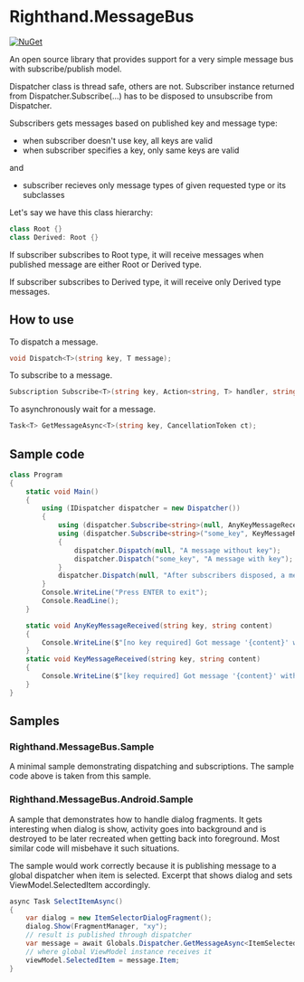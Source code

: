 # Righthand.MessageBus

[![NuGet](https://img.shields.io/nuget/v/Righthand.MessageBus.svg)](https://www.nuget.org/packages/Righthand.MessageBus)

An open source library that provides support for a very simple message bus with subscribe/publish model.

Dispatcher class is thread safe, others are not.
Subscriber instance returned from Dispatcher.Subscribe<T>(...) has to be disposed to unsubscribe from Dispatcher.

Subscribers gets messages based on published key and message type:
- when subscriber doesn't use key, all keys are valid
- when subscriber specifies a key, only same keys are valid

and

- subscriber recieves only message types of given requested type or its subclasses

Let's say we have this class hierarchy:

```csharp
class Root {}
class Derived: Root {}
```

If subscriber subscribes to Root type, it will receive messages when published message are either Root or Derived type.

If subscriber subscribes to Derived type, it will receive only Derived type messages.
## How to use
To dispatch a message.
```csharp
void Dispatch<T>(string key, T message);
```
To subscribe to a message.
```csharp
Subscription Subscribe<T>(string key, Action<string, T> handler, string name = null);
```
To asynchronously wait for a message.
```csharp
Task<T> GetMessageAsync<T>(string key, CancellationToken ct);
```

## Sample code

```csharp
class Program
{
    static void Main()
    {
        using (IDispatcher dispatcher = new Dispatcher())
        {
            using (dispatcher.Subscribe<string>(null, AnyKeyMessageReceived)) // will receive any message with string type regardless of the key
            using (dispatcher.Subscribe<string>("some_key", KeyMessageReceived)) // will receive any message with string type where the key is the same
            {
                dispatcher.Dispatch(null, "A message without key");
                dispatcher.Dispatch("some_key", "A message with key");
            }
            dispatcher.Dispatch(null, "After subscribers disposed, a message without key"); // won't receive this message since subscribers have been disposed
        }
        Console.WriteLine("Press ENTER to exit");
        Console.ReadLine();
    }

    static void AnyKeyMessageReceived(string key, string content)
    {
        Console.WriteLine($"[no key required] Got message '{content}' with key '{key}'");
    }
    static void KeyMessageReceived(string key, string content)
    {
        Console.WriteLine($"[key required] Got message '{content}' with key '{key}'");
    }
}
```

## Samples

### Righthand.MessageBus.Sample

A minimal sample demonstrating dispatching and subscriptions. The sample code above is taken from this sample.

### Righthand.MessageBus.Android.Sample

A sample that demonstrates how to handle dialog fragments. It gets interesting when dialog is show,
activity goes into background and is destroyed to be later recreated when getting back into foreground.
Most similar code will misbehave it such situations.

The sample would work correctly because it is publishing message to a global dispatcher when item is selected.
Excerpt that shows dialog and sets ViewModel.SelectedItem accordingly.

```csharp
async Task SelectItemAsync()
{
    var dialog = new ItemSelectorDialogFragment();
    dialog.Show(FragmentManager, "xy");
    // result is published through dispatcher
    var message = await Globals.Dispatcher.GetMessageAsync<ItemSelectedMessage>(null, CancellationToken.None);
    // where global ViewModel instance receives it
    viewModel.SelectedItem = message.Item;
}
```